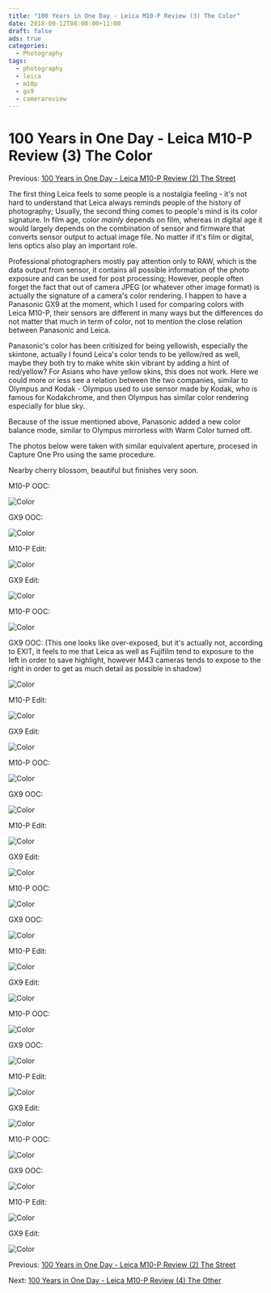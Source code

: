 ```yaml
---
title: "100 Years in One Day - Leica M10-P Review (3) The Color"
date: 2018-09-12T08:00:00+11:00
draft: false
ads: true
categories:
  - Photography
tags:
  - photography
  - leica
  - m10p
  - gx9
  - camerareview
---
```


# 100 Years in One Day - Leica M10-P Review (3) The Color

Previous: [100 Years in One Day - Leica M10-P Review (2) The Street](/article/2018/reviewleicam10p2/)

The first thing Leica feels to some people is a nostalgia feeling - it's not hard to understand that Leica always reminds people of the history of photography; Usually, the second thing comes to people's mind is its color signature. In film age, color _mainly_ depends on film, whereas in digital age it would largely depends on the combination of sensor and firmware that converts sensor output to actual image file. No matter if it's film or digital, lens optics also play an important role.

Professional photographers mostly pay attention only to RAW, which is the data output from sensor, it contains all possible information of the photo exposure and can be used for post processing; However, people often forget the fact that out of camera JPEG (or whatever other image format) is actually the signature of a camera's color rendering. I happen to have a Panasonic GX9 at the moment, which I used for comparing colors with Leica M10-P, their sensors are different in many ways but the differences do not matter that much in term of color, not to mention the close relation between Panasonic and Leica.

Panasonic's color has been critisized for being yellowish, especially the skintone, actually I found Leica's color tends to be yellow/red as well, maybe they both try to make white skin vibrant by adding a hint of red/yellow? For Asians who have yellow skins, this does not work. Here we could more or less see a relation between the two companies, similar to Olympus and Kodak - Olympus used to use sensor made by Kodak, who is famous for Kodakchrome, and then Olympus has similar color rendering especially for blue sky.

Because of the issue mentioned above, Panasonic added a new color balance mode, similar to Olympus mirrorless with Warm Color turned off.

The photos below were taken with similar equivalent aperture, procesed in Capture One Pro using the same procedure.

Nearby cherry blossom, beautiful but finishes very soon.

M10-P OOC:

![Color][leica-01-ooc]

GX9 OOC:

![Color][gx9-01-ooc]

M10-P Edit:

![Color][leica-01-edit]

GX9 Edit:

![Color][gx9-01-edit]

M10-P OOC:

![Color][leica-02-ooc]

GX9 OOC: (This one looks like over-exposed, but it's actually not, according to EXIT, it feels to me that Leica as well as Fujifilm tend to exposure to the left in order to save highlight, however M43 cameras tends to expose to the right in order to get as much detail as possible in shadow)

![Color][gx9-02-ooc]

M10-P Edit:

![Color][leica-02-edit]

GX9 Edit:

![Color][gx9-02-edit]

M10-P OOC:

![Color][leica-03-ooc]

GX9 OOC:

![Color][gx9-03-ooc]

M10-P Edit:

![Color][leica-03-edit]

GX9 Edit:

![Color][gx9-03-edit]

M10-P OOC:

![Color][leica-04-ooc]

GX9 OOC:

![Color][gx9-04-ooc]

M10-P Edit:

![Color][leica-04-edit]

GX9 Edit:

![Color][gx9-04-edit]

M10-P OOC:

![Color][leica-05-ooc]

GX9 OOC:

![Color][gx9-05-ooc]

M10-P Edit:

![Color][leica-05-edit]

GX9 Edit:

![Color][gx9-05-edit]

M10-P OOC:

![Color][leica-06-ooc]

GX9 OOC:

![Color][gx9-06-ooc]

M10-P Edit:

![Color][leica-06-edit]

GX9 Edit:

![Color][gx9-06-edit]

Previous: [100 Years in One Day - Leica M10-P Review (2) The Street](/article/2018/reviewleicam10p2/)

Next: [100 Years in One Day - Leica M10-P Review (4) The Other](/article/2018/reviewleicam10p4/)

[leica-01-ooc]: /photos/2018/LeicaM10P/color01_leica_ooc.jpg "Color"
[leica-02-ooc]: /photos/2018/LeicaM10P/color02_leica_ooc.jpg "Color"
[leica-03-ooc]: /photos/2018/LeicaM10P/color03_leica_ooc.jpg "Color"
[leica-04-ooc]: /photos/2018/LeicaM10P/color04_leica_ooc.jpg "Color"
[leica-05-ooc]: /photos/2018/LeicaM10P/color05_leica_ooc.jpg "Color"
[leica-06-ooc]: /photos/2018/LeicaM10P/color06_leica_ooc.jpg "Color"
[leica-01-edit]: /photos/2018/LeicaM10P/color01_leica_edit.jpg "Color"
[leica-02-edit]: /photos/2018/LeicaM10P/color02_leica_edit.jpg "Color"
[leica-03-edit]: /photos/2018/LeicaM10P/color03_leica_edit.jpg "Color"
[leica-04-edit]: /photos/2018/LeicaM10P/color04_leica_edit.jpg "Color"
[leica-05-edit]: /photos/2018/LeicaM10P/color05_leica_edit.jpg "Color"
[leica-06-edit]: /photos/2018/LeicaM10P/color06_leica_edit.jpg "Color"

[gx9-01-ooc]: /photos/2018/LeicaM10P/color01_gx9_ooc.jpg "Color"
[gx9-02-ooc]: /photos/2018/LeicaM10P/color02_gx9_ooc.jpg "Color"
[gx9-03-ooc]: /photos/2018/LeicaM10P/color03_gx9_ooc.jpg "Color"
[gx9-04-ooc]: /photos/2018/LeicaM10P/color04_gx9_ooc.jpg "Color"
[gx9-05-ooc]: /photos/2018/LeicaM10P/color05_gx9_ooc.jpg "Color"
[gx9-06-ooc]: /photos/2018/LeicaM10P/color06_gx9_ooc.jpg "Color"
[gx9-01-edit]: /photos/2018/LeicaM10P/color01_gx9_edit.jpg "Color"
[gx9-02-edit]: /photos/2018/LeicaM10P/color02_gx9_edit.jpg "Color"
[gx9-03-edit]: /photos/2018/LeicaM10P/color03_gx9_edit.jpg "Color"
[gx9-04-edit]: /photos/2018/LeicaM10P/color04_gx9_edit.jpg "Color"
[gx9-05-edit]: /photos/2018/LeicaM10P/color05_gx9_edit.jpg "Color"
[gx9-06-edit]: /photos/2018/LeicaM10P/color06_gx9_edit.jpg "Color"